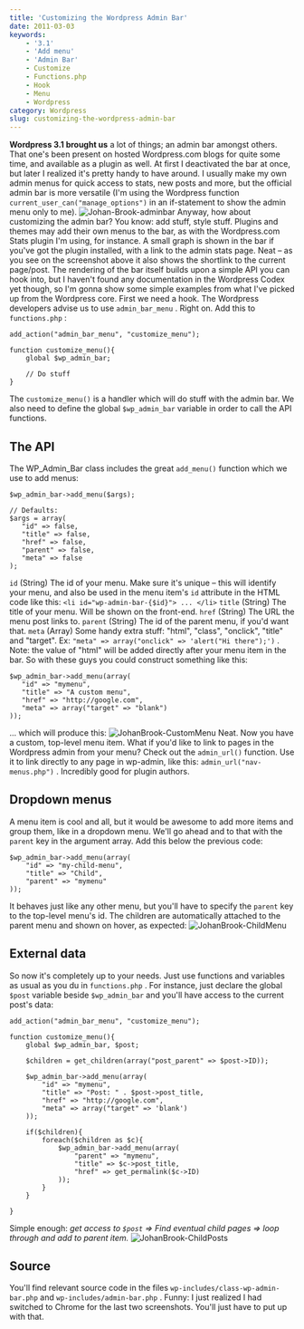 ```yaml
---
title: 'Customizing the Wordpress Admin Bar'
date: 2011-03-03
keywords:
    - '3.1'
    - 'Add menu'
    - 'Admin Bar'
    - Customize
    - Functions.php
    - Hook
    - Menu
    - Wordpress
category: Wordpress
slug: customizing-the-wordpress-admin-bar
---
```


**Wordpress 3.1 brought us** a lot of things; an admin bar amongst others. That one's been present
on hosted Wordpress.com blogs for quite some time, and available as a plugin as well. At first I
deactivated the bar at once, but later I realized it's pretty handy to have around. I usually make
my own admin menus for quick access to stats, new posts and more, but the official admin bar is more
versatile (I'm using the Wordpress function `current_user_can("manage_options")` in an if-statement
to show the admin menu only to me).
![](http://213.185.255.138/core/wp-content/uploads/2011/03/Johan-Brook-adminbar-588x166.png "Johan-Brook-adminbar")
Anyway, how about customizing the admin bar? You know: add stuff, style stuff. Plugins and themes
may add their own menus to the bar, as with the Wordpress.com Stats plugin I'm using, for instance.
A small graph is shown in the bar if you've got the plugin installed, with a link to the admin stats
page. Neat – as you see on the screenshot above it also shows the shortlink to the current
page/post. The rendering of the bar itself builds upon a simple API you can hook into, but I haven't
found any documentation in the Wordpress Codex yet though, so I'm gonna show some simple examples
from what I've picked up from the Wordpress core. First we need a hook. The Wordpress developers
advise us to use `admin_bar_menu` . Right on. Add this to `functions.php` :

    add_action("admin_bar_menu", "customize_menu");

    function customize_menu(){
        global $wp_admin_bar;

        // Do stuff
    }

The `customize_menu()` is a handler which will do stuff with the admin bar. We also need to define
the global `$wp_admin_bar` variable in order to call the API functions.

## The API

The WP\_Admin\_Bar class includes the great `add_menu()` function which we use to add menus:

    $wp_admin_bar->add_menu($args);

    // Defaults:
    $args = array(
       "id" => false,
       "title" => false,
       "href" => false,
       "parent" => false,
       "meta" => false
    );

`id` (String) The id of your menu. Make sure it's unique – this will identify your menu, and also be
used in the menu item's `id` attribute in the HTML code like this:
`<li id="wp-admin-bar-{$id}"> ... </li>` `title` (String) The title of your menu. Will be shown on
the front-end. `href` (String) The URL the menu post links to. `parent` (String) The id of the
parent menu, if you'd want that. `meta` (Array) Some handy extra stuff: "html", "class", "onclick",
"title" and "target". Ex: `"meta" => array("onclick" => 'alert("Hi there");')` . Note: the value of
"html" will be added directly after your menu item in the bar. So with these guys you could
construct something like this:

    $wp_admin_bar->add_menu(array(
       "id" => "mymenu",
       "title" => "A custom menu",
       "href" => "http://google.com",
       "meta" => array("target" => "blank")
    ));

... which will produce this:
![](http://213.185.255.138/core/wp-content/uploads/2011/03/JohanBrook-CustomMenu.png "JohanBrook-CustomMenu")
Neat. Now you have a custom, top-level menu item. What if you'd like to link to pages in the
Wordpress admin from your menu? Check out the `admin_url()` function. Use it to link directly to any
page in wp-admin, like this: `admin_url("nav-menus.php")` . Incredibly good for plugin authors.

## Dropdown menus

A menu item is cool and all, but it would be awesome to add more items and group them, like in a
dropdown menu. We'll go ahead and to that with the `parent` key in the argument array. Add this
below the previous code:

    $wp_admin_bar->add_menu(array(
    	"id" => "my-child-menu",
    	"title" => "Child",
    	"parent" => "mymenu"
    ));

It behaves just like any other menu, but you'll have to specify the `parent` key to the top-level
menu's id. The children are automatically attached to the parent menu and shown on hover, as
expected:
![](http://213.185.255.138/core/wp-content/uploads/2011/03/JohanBrook-ChildMenu.png "JohanBrook-ChildMenu")

## External data

So now it's completely up to your needs. Just use functions and variables as usual as you du in
`functions.php` . For instance, just declare the global `$post` variable beside `$wp_admin_bar` and
you'll have access to the current post's data:

    add_action("admin_bar_menu", "customize_menu");

    function customize_menu(){
    	global $wp_admin_bar, $post;

    	$children = get_children(array("post_parent" => $post->ID));

    	$wp_admin_bar->add_menu(array(
    		"id" => "mymenu",
    		"title" => "Post: " . $post->post_title,
    		"href" => "http://google.com",
    		"meta" => array("target" => 'blank')
    	));

    	if($children){
    		foreach($children as $c){
    			$wp_admin_bar->add_menu(array(
    				"parent" => "mymenu",
    				"title" => $c->post_title,
    				"href" => get_permalink($c->ID)
    			));
    		}
    	}

    }

Simple enough: _get access to `$post` => Find eventual child pages => loop through and add to parent
item._
![](http://213.185.255.138/core/wp-content/uploads/2011/03/JohanBrook-ChildPosts.png "JohanBrook-ChildPosts")

## Source

You'll find relevant source code in the files `wp-includes/class-wp-admin-bar.php` and
`wp-includes/admin-bar.php` . Funny: I just realized I had switched to Chrome for the last two
screenshots. You'll just have to put up with that.
